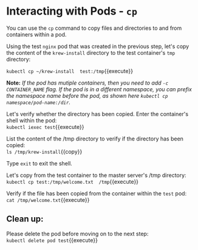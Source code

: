 # Interacting with Pods -  `cp` 

You can use the `cp` command to copy files and directories to and from containers within a pod.  

Using the test `nginx` pod that was created in the previous step, let's copy the content of the `krew-install` directory to the test container's `tmp` directory:

`kubectl cp ~/krew-install  test:/tmp`{{execute}}  

**Note:** *If the pod has mutiple containers, then  you need to add `-c CONTAINER_NAME` flag. If the pod is in a different namespace, you can prefix the namespace name before the pod, as shown here `kubectl cp namespace/pod-name:/dir`.*  

Let's verify whether the directory has been copied. Enter the container's shell within the pod:  
`kubectl iexec test`{{execute}}  

List the content of the /tmp directory to verify if the directory has been copied:  
`ls /tmp/krew-install`{{copy}}  

Type `exit` to exit the shell.  

Let's copy from the test container to the master server's /tmp directory:  
`kubectl cp test:/tmp/welcome.txt  /tmp`{{execute}}  

Verify if the file has been copied from the container within the `test` pod:  
`cat /tmp/welcome.txt`{{execute}}

## Clean up:
Please delete the pod before moving on to the next step:  
`kubectl delete pod test`{{execute}}

